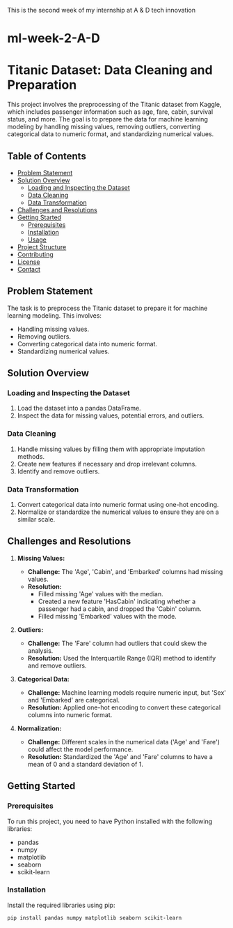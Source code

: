 This is the second week of my internship at A & D tech innovation
# ml-week-2-A-D
# Titanic Dataset: Data Cleaning and Preparation

This project involves the preprocessing of the Titanic dataset from Kaggle, which includes passenger information such as age, fare, cabin, survival status, and more. The goal is to prepare the data for machine learning modeling by handling missing values, removing outliers, converting categorical data to numeric format, and standardizing numerical values.

## Table of Contents

- [Problem Statement](#problem-statement)
- [Solution Overview](#solution-overview)
  - [Loading and Inspecting the Dataset](#loading-and-inspecting-the-dataset)
  - [Data Cleaning](#data-cleaning)
  - [Data Transformation](#data-transformation)
- [Challenges and Resolutions](#challenges-and-resolutions)
- [Getting Started](#getting-started)
  - [Prerequisites](#prerequisites)
  - [Installation](#installation)
  - [Usage](#usage)
- [Project Structure](#project-structure)
- [Contributing](#contributing)
- [License](#license)
- [Contact](#contact)

## Problem Statement

The task is to preprocess the Titanic dataset to prepare it for machine learning modeling. This involves:
- Handling missing values.
- Removing outliers.
- Converting categorical data into numeric format.
- Standardizing numerical values.

## Solution Overview

### Loading and Inspecting the Dataset

1. Load the dataset into a pandas DataFrame.
2. Inspect the data for missing values, potential errors, and outliers.

### Data Cleaning

1. Handle missing values by filling them with appropriate imputation methods.
2. Create new features if necessary and drop irrelevant columns.
3. Identify and remove outliers.

### Data Transformation

1. Convert categorical data into numeric format using one-hot encoding.
2. Normalize or standardize the numerical values to ensure they are on a similar scale.

## Challenges and Resolutions

1. **Missing Values:**
   - **Challenge:** The 'Age', 'Cabin', and 'Embarked' columns had missing values.
   - **Resolution:** 
     - Filled missing 'Age' values with the median.
     - Created a new feature 'HasCabin' indicating whether a passenger had a cabin, and dropped the 'Cabin' column.
     - Filled missing 'Embarked' values with the mode.

2. **Outliers:**
   - **Challenge:** The 'Fare' column had outliers that could skew the analysis.
   - **Resolution:** Used the Interquartile Range (IQR) method to identify and remove outliers.

3. **Categorical Data:**
   - **Challenge:** Machine learning models require numeric input, but 'Sex' and 'Embarked' are categorical.
   - **Resolution:** Applied one-hot encoding to convert these categorical columns into numeric format.

4. **Normalization:**
   - **Challenge:** Different scales in the numerical data ('Age' and 'Fare') could affect the model performance.
   - **Resolution:** Standardized the 'Age' and 'Fare' columns to have a mean of 0 and a standard deviation of 1.

## Getting Started

### Prerequisites

To run this project, you need to have Python installed with the following libraries:
- pandas
- numpy
- matplotlib
- seaborn
- scikit-learn

### Installation

Install the required libraries using pip:

```bash
pip install pandas numpy matplotlib seaborn scikit-learn
